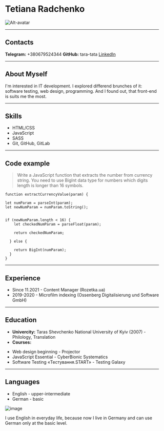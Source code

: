 # Tetiana Radchenko

![Alt-avatar](https://scontent.ffra2-1.fna.fbcdn.net/v/t1.6435-9/45483832_2693306597349834_6616153624907087872_n.jpg?_nc_cat=111&ccb=1-7&_nc_sid=09cbfe&_nc_ohc=d1fsV4vLXckAX_AskQ0&_nc_ht=scontent.ffra2-1.fna&oh=00_AT-BaCjyQE7wO5WZ6rF4P9hqf7p8mwxWstdzIJQdf8ogOQ&oe=62C92996)

*******************

## Contacts

**Telegram:** +380679524344
**GitHub:** tara-tata
[LinkedIn](https://www.linkedin.com/in/tania-radchenko/)

********************
## About Myself

I'm interested in IT development. I explored differend brunches of it: software testing, web design, programming. 
And I found out, that front-end is suits me the
most.

********************

## Skills

* HTML/CSS
* JavaScript
* SASS
* Git, GitHub, GitLab

********************

## Code example

> Write a JavaScript function that extracts the number from currency string. 
You need to use BigInt data type for numbers which digits length is longer than 16 symbols.

```
function extractCurrencyValue(param) {

let numParam = parseInt(param);
let newNumParam = numParam.toString();


if (newNumParam.length < 16) {
    let checkedNumParam = parseFloat(param);

    return checkedNumParam;
    
  } else {

    return BigInt(numParam);
  }
}
```

********************

## Experience

* Since 11.2021 - Content Manager (Rozetka.ua)
* 2019-2020 - Microfilm indexing (Ossenberg Digitalisierung und Software GmbH)

********************

## Education

* **Univercity:** Taras Shevchenko National University of Kyiv (2007) - Philology, Translation
* **Courses:**
+ Web design beginning - Projector
+ JavaScript Essential - CyberBionic Systematics
+ Software Testing «Тестування.START» - Testing Galaxy

********************

## Languages

* English - upper-intermediate
* German - basic
 
 ![image](https://user-images.githubusercontent.com/12942745/172846431-cd3622de-e670-47d9-a028-942b28de223b.png)

 
I use English in everyday life, because now I live in Germany and can use German only at the basic level.

